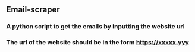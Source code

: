 ## Email-scraper
### A python script to get the emails by inputting the website url
### The url of the website should be in the form https://xxxxx.yyy
